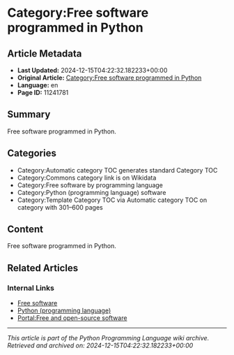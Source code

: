 # Category:Free software programmed in Python

## Article Metadata

- **Last Updated:** 2024-12-15T04:22:32.182233+00:00
- **Original Article:** [Category:Free software programmed in Python](https://en.wikipedia.org/wiki/Category:Free_software_programmed_in_Python)
- **Language:** en
- **Page ID:** 11241781

## Summary

Free software programmed in Python.

## Categories

- Category:Automatic category TOC generates standard Category TOC
- Category:Commons category link is on Wikidata
- Category:Free software by programming language
- Category:Python (programming language) software
- Category:Template Category TOC via Automatic category TOC on category with 301–600 pages

## Content

Free software programmed in Python.

## Related Articles

### Internal Links

- [Free software](https://en.wikipedia.org/wiki/Free_software)
- [Python (programming language)](https://en.wikipedia.org/wiki/Python_(programming_language))
- [Portal:Free and open-source software](https://en.wikipedia.org/wiki/Portal:Free_and_open-source_software)

---
_This article is part of the Python Programming Language wiki archive._
_Retrieved and archived on: 2024-12-15T04:22:32.182233+00:00_